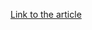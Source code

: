 [Link to the article](https://www.akamai.com/blog/security/2024/mar/dont-focus-on-prevention-master-resilience)

